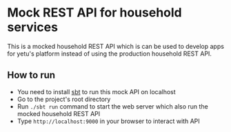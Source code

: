 # Mock REST API for household services

This is a mocked household REST API which is can be used to develop apps for yetu's platform instead of using the production household REST API.

## How to run
* You need to install [sbt](http://www.scala-sbt.org/download.html) to run this mock API on localhost
* Go to the project's root directory
* Run `./sbt run` command to start the web server which also run the mocked household REST API
* Type `http://localhost:9000` in your browser to interact with API
